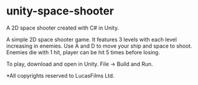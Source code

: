 # unity-space-shooter
A 2D space shooter created with C# in Unity.

A simple 2D space shooter game. It features 3 levels with each level increasing in enemies. Use A and D to move your ship and space to shoot. Enemies die with 1 hit, player can be hit 5 times before losing.

To play, download and open in Unity. File -> Build and Run.

*All copyrights reserved to LucasFilms Ltd.
